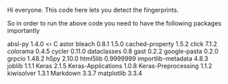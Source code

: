 Hi everyone.
This code here lets you detect the fingerprints.

So in order to run the above code you need to have the following packages importantly

absl-py
1.4.0
<› C astor
bleach
0.8.1
1.5.0
cached-property
1.5.2
click
7.1.2
colorama
0.4.5
cycler
0.11.0
dataclasses
0.8
gast
0.2.2
google-pasta
0.2.0
grpcio
1.48.2
h5py
2.10.0
html5lib
0.9999999
importlib-metadata
4.8.3
joblib
1.1.1
Keras
2.1.5
Keras-Applications
1.0.8
Keras-Preprocessing
1.1.2
kiwisolver
1.3.1
Markdown
3.3.7
matplotlib
3.3.4
